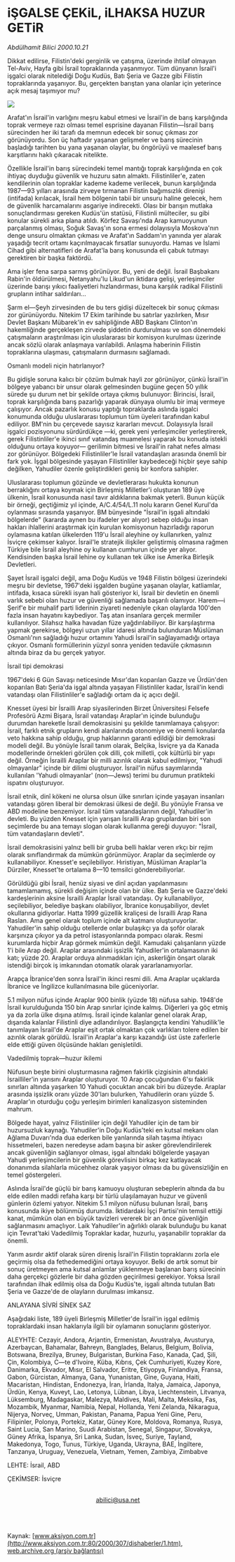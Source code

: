 # iŞGALSE ÇEKiL, iLHAKSA HUZUR GETiR

*Abdülhamit Bilici 2000.10.21*

<div>
 <p class="spot">
  Dikkat edilirse, Filistin'deki  gerginlik ve çatışma, üzerinde  ihtilaf olmayan Tel-Aviv, Hayfa  gibi İsrail topraklarında  yaşanmıyor. Tüm dünyanın İsrail'i  işgalci olarak nitelediği Doğu  Kudüs, Batı Şeria ve Gazze gibi  Filistin topraklarında yaşanıyor.  Bu, gerçekten barıştan yana  olanlar için yeterince açık mesaj taşımıyor mu?
 </p>
 <img border="0" src="/web/20010712112138im_/http://www.aksiyon.com.tr/2000/307/resimler/isgal.jpg"/>
 <p class="metin">
  Arafat'ın İsrail'in varlığını meşru kabul etmesi ve İsrail'in de barış karşılığında toprak vermeye razı olması temel esprisine dayanan Filistin—İsrail barış sürecinden her iki tarafı da memnun edecek bir sonuç çıkması zor görünüyordu. Son üç haftadır yaşanan gelişmeler ve barış sürecinin başladığı tarihten bu yana yaşanan olaylar, bu öngörüyü ve maalesef barış karşıtlarını haklı çıkaracak nitelikte.
 </p>
 <p class="metin">
  Özellikle İsrail'in barış sürecindeki temel mantığı toprak karşılığında en çok ihtiyaç duyduğu güvenlik ve huzuru satın almaktı. Filistinliler'e, zaten kendilerinin olan topraklar kademe kademe verilecek, bunun karşılığında 1987—93 yılları arasında zirveye tırmanan Filistin bağımsızlık direnişi (intifada) kırılacak, İsrail hem bölgenin tabii bir unsuru haline gelecek, hem de güvenlik harcamalarını asgariye indirecekti. Olası bir barışın mutlaka sonuçlandırması gereken Kudüs'ün statüsü, Filistinli mülteciler, su gibi konular sürekli arka plana atıldı. Körfez Savaşı'nda Arap kamuoyunun parçalanmış olması, Soğuk Savaş'ın sona ermesi dolayısıyla Moskova'nın denge unsuru olmaktan çıkması ve Arafat'ın Saddam'ın yanında yer alarak yaşadığı tecrit ortamı kaçırılmayacak fırsatlar sunuyordu. Hamas ve İslami Cihad gibi alternatifleri de Arafat'la barış konusunda eli çabuk tutmayı gerektiren bir başka faktördü.
 </p>
 <p class="metin">
  Ama işler fena sarpa sarmış görünüyor. Bu, yeni de değil. İsrail Başbakanı Rabin'in öldürülmesi, Netanyahu'lu Likud'un iktidara gelişi, yerleşimciler üzerinde barışı yıkıcı faaliyetleri hızlandırması, buna karşılık radikal Filistinli grupların intihar saldırıları...
 </p>
 <p class="metin">
  Şarm el—Şeyh zirvesinden de bu ters gidişi düzeltecek bir sonuç çıkması zor gürünüyordu. Nitekim 17 Ekim tarihinde bu satırlar yazılırken, Mısır Devlet Başkanı Mübarek'in ev sahipliğinde ABD Başkanı Clinton'ın hakemliğinde gerçekleşen zirvede şiddetin durdurulması ve son dönemdeki çatışmaların araştırılması için uluslararası bir komisyon kurulması üzerinde ancak sözlü olarak anlaşmaya varılabildi. Anlaşma haberinin Filistin topraklarına ulaşması, çatışmaların durmasını sağlamadı.
 </p>
 <p class="metin">
 </p>
 <p class="metin">
  Osmanlı modeli niçin hatırlanıyor?
 </p>
 <p class="metin">
  Bu gidişle soruna kalıcı bir çözüm bulmak hayli zor görünüyor, çünkü İsrail'in bölgeye yabancı bir unsur olarak gelmesinden bugüne geçen 50 yıllık sürede şu durum net bir şekilde ortaya çıkmış bulunuyor: Birincisi, İsrail, toprak karşılığında barış pazarlığı yaparak dünyaya olumlu bir imaj vermeye çalışıyor. Ancak pazarlık konusu yaptığı topraklarda aslında işgalci konumunda olduğu uluslararası toplumun tüm üyeleri tarafından kabul ediliyor. BM'nin bu çerçevede sayısız kararları mevcut. Dolayısıyla İsrail işgalci pozisyonunu sürdürdükçe —ki, gerek yeni yerleşimciler yerleştirerek, gerek Filistinliler'e ikinci sınıf vatandaş muamelesi yaparak bu konuda istekli olduğunu ortaya koyuyor— gerilimin bitmesi ve İsrail'in rahat nefes alması zor görünüyor. Bölgedeki Filistinliler'le İsrail vatandaşları arasında önemli bir fark yok. İşgal bölgesinde yaşayan Filistinliler kaybedeceği hiçbir şeye sahip değilken, Yahudiler özenle geliştirdikleri geniş bir konfora sahipler.
 </p>
 <p class="metin">
  Uluslararası toplumun gözünde ve devletlerarası hukukta konunun berraklığını ortaya koymak için Birleşmiş Milletler'i oluşturan 189 üye ülkenin, İsrail konusunda nasıl tavır aldıklarına bakmak yeterli. Bunun küçük bir örneği, geçtiğimiz yıl içinde, A/C.4/54/L.11 nolu kararın Genel Kurul'da oylanması sırasında yaşanıyor. BM bünyesinde "İsrail'in işgali altındaki bölgelerde" (kararda aynen bu ifadeler yer alıyor) sebep olduğu insan hakları ihlallerini araştırmak için kurulan komisyonun hazırladığı raporun oylamasına katılan ülkelerden 119'u İsrail aleyhine oy kullanırken, yalnız İsviçre çekimser kalıyor. İsrail'le stratejik ilişkiler geliştirmiş olmasına rağmen Türkiye bile İsrail aleyhine oy kullanan cumhurun içinde yer alıyor. Kendisinden başka İsrail lehine oy kullanan tek ülke ise Amerika Birleşik Devletleri.
 </p>
 <p class="metin">
  Şayet İsrail işgalci değil, ama Doğu Kudüs ve 1948 Filistin bölgesi üzerindeki meşru bir devletse, 1967'deki işgalden bugüne yaşanan olaylar, katliamlar, intifada, kısaca sürekli isyan hali gösteriyor ki, İsrail bir devletin en önemli varlık sebebi olan huzur ve güvenliği sağlamada başarılı olamıyor. Harem—i Şerif'e bir muhalif parti liderinin ziyareti nedeniyle çıkan olaylarda 100'den fazla insan hayatını kaybediyor. Taş atan insanlara gerçek mermiler kullanılıyor. Silahsız halka havadan füze yağdırılabiliyor. Bir karşılaştırma yapmak gerekirse, bölgeyi uzun yıllar idaresi altında bulunduran Müslüman Osmanlı'nın sağladığı huzur ortamını Yahudi İsrail'in sağlayamadığı ortaya çıkıyor. Osmanlı formüllerinin yüzyıl sonra yeniden tedavüle çıkmasının altında biraz da bu gerçek yatıyor.
 </p>
 <p class="metin">
 </p>
 <p class="metin">
  İsrail tipi demokrasi
 </p>
 <p class="metin">
  1967'deki 6 Gün Savaşı neticesinde Mısır'dan koparılan Gazze ve Ürdün'den koparılan Batı Şeria'da işgal altında yaşayan Filistinliler kadar, İsrail'in kendi vatandaşı olan Filistinliler'e sağladığı ortam da iç açıcı değil.
 </p>
 <p class="metin">
  Knesset üyesi bir İsrailli Arap siyasilerinden Birzet Üniversitesi Felsefe Profesörü Azmi Bişara, İsrail vatandaşı Araplar'ın içinde bulunduğu durumdan hareketle İsrail demokrasisini şu şekilde tanımlamaya çalışıyor: İsrail, farklı etnik grupların kendi alanlarında otonomiye ve önemli konularda veto hakkına sahip olduğu, grup haklarının garanti edildiği bir demokrasi modeli değil. Bu yönüyle İsrail tanım olarak, Belçika, İsviçre ya da Kanada modellerinde örnekleri görülen çok dilli, çok milletli, çok kültürlü bir yapı değil. Örneğin İsrailli Araplar bir milli azınlık olarak kabul edilmiyor, "Yahudi olmayanlar" içinde bir dilimi oluşturuyor. İsrail'in nüfus sayımlarında kullanılan 'Yahudi olmayanlar' (non—Jews) terimi bu durumun pratikteki ispatını oluşturuyor.
 </p>
 <p class="metin">
  İsrail etnik, dinî kökeni ne olursa olsun ülke sınırları içinde yaşayan insanları vatandaşı gören liberal bir demokrasi ülkesi de değil. Bu yönüyle Fransa ve ABD modeline benzemiyor. İsrail tüm vatandaşlarının değil, Yahudiler'in devleti. Bu yüzden Knesset için yarışan İsrailli Arap gruplardan biri son seçimlerde bu ana temayı slogan olarak kullanma gereği duyuyor: "İsrail, tüm vatandaşların devleti".
 </p>
 <p class="metin">
  İsrail demokrasisini yalnız belli bir gruba belli haklar veren ırkçı bir rejim olarak sınıflandırmak da mümkün görünmüyor. Araplar da seçimlerde oy kullanabiliyor. Knesset'e seçilebiliyor. Hıristiyan, Müslüman Araplar'la Dürziler, Knesset'te ortalama 8—10 temsilci gönderebiliyorlar.
 </p>
 <p class="metin">
  Görüldüğü gibi İsrail, henüz siyasi ve dinî açıdan yapılanmasını tamamlamamış, sürekli değişim içinde olan bir ülke. Batı Şeria ve Gazze'deki kardeşlerinin aksine İsrailli Araplar İsrail vatandaşı. Oy kullanabiliyor, seçilebiliyor, belediye başkanı olabiliyor, İbranice konuşabiliyor, devlet okullarına gidiyorlar. Hatta 1999 güzellik kraliçesi de İsrailli Arap Rana Raslan. Ama genel olarak toplum içinde alt katmanı oluşturuyorlar. Yahudiler'in sahip olduğu otellerde onlar bulaşıkçı ya da şoför olarak karşınıza çıkıyor ya da petrol istasyonlarında pompacı olarak. Resmi kurumlarda hiçbir Arap görmek mümkün değil. Kamudaki çalışanların yüzde 1'i bile Arap değil. Araplar arasındaki işsizlik Yahudiler'in ortalamasının iki katı; yüzde 20. Araplar orduya alınmadıkları için, askerliğin önşart olarak istendiği birçok iş imkanından otomatik olarak yararlanamıyorlar.
 </p>
 <p class="metin">
  Arapça İbranice'den sonra İsrail'in ikinci resmi dili. Ama Araplar uçaklarda İbranice ve İngilizce kullanılmasına bile güceniyorlar.
 </p>
 <p class="metin">
  5.1 milyon nüfus içinde Araplar 900 binlik (yüzde 18) nüfusa sahip. 1948'de İsrail kurulduğunda 150 bin Arap sınırlar içinde kalmış. Diğerleri ya göç etmiş ya da zorla ülke dışına atılmış. İsrail içinde kalanlar genel olarak Arap, dışarıda kalanlar Filistinli diye adlandırılıyor. Başlangıçta kendini Yahudilik'le tanımlayan İsrail'de Araplar eşit ortak olmaktan çok varlıkları tolere edilen bir azınlık olarak görüldü. İsrail'in Araplar'a karşı kazandığı üst üste zaferlerle elde ettiği güven ölçüsünde hakları genişletildi.
 </p>
 <p class="metin">
 </p>
 <p class="metin">
  Vadedilmiş toprak—huzur ikilemi
 </p>
 <p class="metin">
  Nüfusun beşte birini oluşturmasına rağmen fakirlik çizgisinin altındaki İsrailliler'in yarısını Araplar oluşturuyor. 10 Arap çocuğundan 6'sı fakirlik sınırları altında yaşarken 10 Yahudi çocuktan ancak biri bu düzeyde. Araplar arasında işsizlik oranı yüzde 30'ları bulurken, Yahudilerin oranı yüzde 5. Araplar'ın oturduğu çoğu yerleşim birimleri kanalizasyon sisteminden mahrum.
 </p>
 <p class="metin">
  Bölgede hayat, yalnız Filistinliler için değil Yahudiler için de tam bir huzursuzluk kaynağı. Yahudiler'in Doğu Kudüs'teki en kutsal mekanı olan Ağlama Duvarı'nda dua ederken bile yanlarında silah taşıma ihtiyacı hissetmeleri, bazen neredeyse adam başına bir asker görevlendirilerek ancak güvenliğin sağlanıyor olması, işgal altındaki bölgelerde yaşayan Yahudi yerleşimcilerin bir güvenlik görevlisini birkaç kez katlayacak donanımda silahlarla mücehhez olarak yaşıyor olması da bu güvensizliğin en temel göstergeleri.
 </p>
 <p class="metin">
  Aslında İsrail'de güçlü bir barış kamuoyu oluşturan sebeplerin altında da bu elde edilen maddi refaha karşı bir türlü ulaşılamayan huzur ve güvenli günlerin özlemi yatıyor. Nitekim 5.1 milyon nüfusu bulunan İsrail, barış konusunda ikiye bölünmüş durumda. İktidardaki İşçi Partisi'nin temsil ettiği kanat, mümkün olan en büyük tavizleri vererek bir an önce güvenliğin sağlanmasını amaçlıyor. Laik Yahudiler'in ağırlıklı olarak bulunduğu bu kanat için Tevrat'taki Vadedilmiş Topraklar kadar, huzurlu, yaşanabilir topraklar da önemli.
 </p>
 <p class="metin">
  Yarım asırdır aktif olarak süren direniş İsrail'in Filistin topraklarını zorla ele geçirmiş olsa da fethedemediğini ortaya koyuyor. Belki de artık somut bir sonuç üretmeyen ama kutsal anlamlar yüklenmeye başlanan barış sürecinin daha gerçekçi gözlerle bir daha gözden geçirilmesi gerekiyor. Yoksa İsrail tarafından ilhak edilmiş olsa da Doğu Kudüs'te, işgali altında tutulan Batı Şeria ve Gazze'de de olayların durulması imkansız.
 </p>
 <p class="metin">
 </p>
 <p class="arabaslik">
  ANLAYANA SİVRİ SİNEK SAZ
 </p>
 <p class="metin">
  Aşağıdaki liste, 189 üyeli Birleşmiş Milletler'de İsrail'in işgal edilmiş topraklardaki insan haklarıyla ilgili bir oylamanın sonuçlarını gösteriyor.
 </p>
 <p class="metin">
  ALEYHTE: Cezayir, Andora, Arjantin, Ermenistan, Avustralya, Avusturya, Azerbaycan, Bahamalar, Bahreyn, Bangladeş, Belarus, Belgium, Bolivia, Botswana, Brezilya, Bruney, Bulgaristan, Burkina Faso, Kanada, Çad, Şili, Çin, Kolombiya, C—te d'Ivoire, Küba, Kıbrıs, Çek Cumhuriyeti, Kuzey Kore, Danimarka, Ekvador, Mısır, El Salvador, Eritre, Etiyopya, Finlandiya, Fransa, Gabon, Gürcistan, Almanya, Gana, Yunanistan, Gine, Guyana, Haiti, Macaristan, Hindistan, Endonezya, İran, İrlanda, Italya, Jamaica, Japonya, Ürdün, Kenya, Kuveyt, Lao, Letonya, Lübnan, Libya, Liechtenstein, Litvanya, Lüksemburg, Madagaskar, Malezya, Maldives, Mali, Malta, Meksika, Fas, Mozambik, Myanmar, Namibia, Nepal, Hollanda, Yeni Zelanda, Nikaragua, Nijerya, Norveç, Umman, Pakistan, Panama, Papua Yeni Gine, Peru, Filipinler, Polonya, Portekiz, Katar, Güney Kore, Moldova, Romanya, Rusya, Saint Lucia, San Marino, Suudi Arabistan, Senegal, Singapur, Slovakya, Güney Afrika, İspanya, Sri Lanka, Sudan, İsveç, Suriye, Tayland, Makedonya, Togo, Tunus, Türkiye, Uganda, Ukrayna, BAE, İngiltere, Tanzanya, Uruguay, Venezuela, Vietnam, Yemen, Zambiya, Zimbabve
 </p>
 <p class="metin">
  LEHTE: İsrail, ABD
 </p>
 <p class="metin">
  ÇEKİMSER: İsviçre
 </p>
 <br/>
 <center>
  <a class="anaorta" href="http://web.archive.org/web/20010712112138/mailto:abilici@usa.net">
   abilici@usa.net
  </a>
 </center>
 <br/>
 <br/>
 <br/>
</div>

Kaynak: [www.aksiyon.com.tr](http://www.aksiyon.com.tr:80/2000/307/dishaberler/1.htm), [web.archive.org (arşiv bağlantısı)](http://web.archive.org/web/20010712112138/http://www.aksiyon.com.tr:80/2000/307/dishaberler/1.htm)
